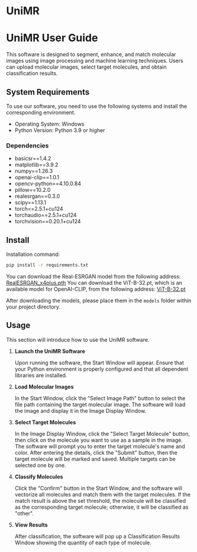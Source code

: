 # UniMR

# UniMR User Guide

This software is designed to segment, enhance, and match molecular images using image processing and machine learning techniques. Users can upload molecular images, select target molecules, and obtain classification results.

## System Requirements

To use our software, you need to use the following systems and install the corresponding environment.

- Operating System: Windows
- Python Version: Python 3.9 or higher

### Dependencies

- basicsr==1.4.2
- matplotlib==3.9.2
- numpy==1.26.3
- openai-clip==1.0.1
- opencv-python==4.10.0.84
- pillow==10.2.0
- realesrgan==0.3.0
- scipy==1.13.1
- torch==2.5.1+cu124
- torchaudio==2.5.1+cu124
- torchvision==0.20.1+cu124

## Install
Installation command:

```bash
pip install -r requirements.txt
```

You can download the Real-ESRGAN model from the following address: [RealESRGAN_x4plus.pth](https://github.com/xinntao/Real-ESRGAN/releases/download/v0.1.0/RealESRGAN_x4plus.pth)
You can download the ViT-B-32.pt, which is an available model for OpenAI-CLIP, from the following address: [ViT-B-32.pt]([<download_link_here>](https://openaipublic.azureedge.net/clip/models/40d365715913c9da98579312b702a82c18be219cc2a73407c4526f58eba950af/ViT-B-32.pt))

After downloading the models, please place them in the `models` folder within your project directory.
## Usage

This section will introduce how to use the UniMR software.



1. **Launch the UniMR Software**

   Upon running the software, the Start Window will appear. Ensure that your Python environment is properly configured and that all dependent libraries are installed.

2. **Load Molecular Images**

   In the Start Window, click the "Select Image Path" button to select the file path containing the target molecular image. The software will load the image and display it in the Image Display Window.

3. **Select Target Molecules**

   In the Image Display Window, click the "Select Target Molecule" button, then click on the molecule you want to use as a sample in the image. The software will prompt you to enter the target molecule's name and color. After entering the details, click the "Submit" button, then the target molecule will be marked and saved. Multiple targets can be selected one by one.

4. **Classify Molecules**

   Click the "Confirm" button in the Start Window, and the software will vectorize all molecules and match them with the target molecules. If the match result is above the set threshold, the molecule will be classified as the corresponding target molecule; otherwise, it will be classified as "other".

5. **View Results**

   After classification, the software will pop up a Classification Results Window showing the quantity of each type of molecule.
